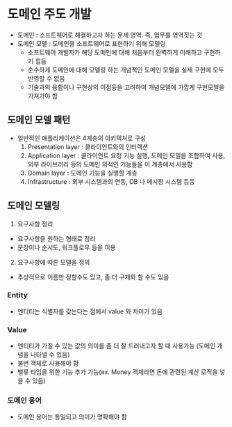 # 도메인 주도 개발
- 도메인 : 소프트웨어로 해결하고자 하는 문제 영역. 즉, 업무를 영역짓는 것
- 도메인 모델 : 도메인을 소프트웨어로 표현하기 위해 모델링
  - 소프트웨어 개발자가 해당 도메인에 대해 처음부터 완벽하게 이해하고 구현하기 힘듬
  - 순수하게 도메인에 대해 모델링 하는 개념적인 도메인 모델을 실제 구현에 모두 반영할 수 없음
  - 기술과의 융합이나 구현상의 이점등을 고려하여 개념모델에 가깝게 구현모델을 가져가야 함

## 도메인 모델 패턴
- 일반적인 애플리케이션은 4계층의 아키텍처로 구성
  1. Presentation layer : 클라이언트와의 인터렉션
  2. Application layer : 클라이언트 요청 기능 실행, 도메인 모델을 조합하여 사용, 외부 라이브러리 등의 도메인 외적인 기능들을 이 계층에서 사용함
  3. Domain layer : 도메인 기능을 실행할 계층
  4. Infrastructure : 외부 시스템과의 연동, DB 나 메시징 시스템 등등

## 도메인 모델링
1. 요구사항 정리
  - 요구사항을 원하는 형태로 정리
  - 문장이나 순서도, 워크플로우 등을 이용
2. 요구사항에 따른 모델을 정의
  - 추상적으로 이름만 정할수도 있고, 좀 더 구체화 할 수도 있음
  
### Entity
- 엔티티는 식별자를 갖는다는 점에서 value 와 차이가 있음

### Value
- 엔티티가 가질 수 있는 값의 의미를 좀 더 잘 드러내고자 할 때 사용가능 (도메인 개념을 나타낼 수 있음)
- 불변 객체로 사용해야 함
- 밸류 타입을 위한 기능 추가 가능(ex. Money 객체라면 돈에 관련된 계산 로직을 넣을 수 있음)

### 도메인 용어
- 도메인 용어는 통일되고 의미가 명확해야 함
